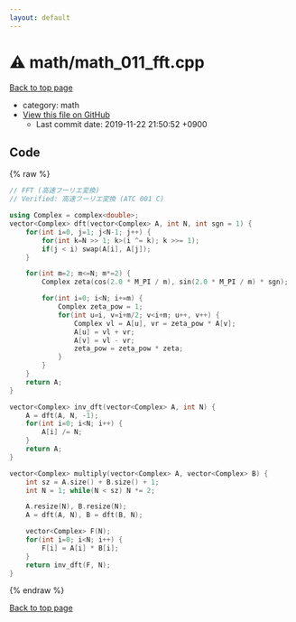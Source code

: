 ```yaml
---
layout: default
---
```


<!-- mathjax config similar to math.stackexchange -->
<script type="text/javascript" async
  src="https://cdnjs.cloudflare.com/ajax/libs/mathjax/2.7.5/MathJax.js?config=TeX-MML-AM_CHTML">
</script>
<script type="text/x-mathjax-config">
  MathJax.Hub.Config({
    TeX: { equationNumbers: { autoNumber: "AMS" }},
    tex2jax: {
      inlineMath: [ ['$','$'] ],
      processEscapes: true
    },
    "HTML-CSS": { matchFontHeight: false },
    displayAlign: "left",
    displayIndent: "2em"
  });
</script>

<script type="text/javascript" src="https://cdnjs.cloudflare.com/ajax/libs/jquery/3.4.1/jquery.min.js"></script>
<script src="https://cdn.jsdelivr.net/npm/jquery-balloon-js@1.1.2/jquery.balloon.min.js" integrity="sha256-ZEYs9VrgAeNuPvs15E39OsyOJaIkXEEt10fzxJ20+2I=" crossorigin="anonymous"></script>
<script type="text/javascript" src="../../assets/js/copy-button.js"></script>
<link rel="stylesheet" href="../../assets/css/copy-button.css" />


# :warning: math/math_011_fft.cpp
<a href="../../index.html">Back to top page</a>

* category: math
* <a href="{{ site.github.repository_url }}/blob/master/math/math_011_fft.cpp">View this file on GitHub</a>
    - Last commit date: 2019-11-22 21:50:52 +0900




## Code
{% raw %}
```cpp
// FFT (高速フーリエ変換)
// Verified: 高速フーリエ変換 (ATC 001 C)

using Complex = complex<double>;
vector<Complex> dft(vector<Complex> A, int N, int sgn = 1) {
    for(int i=0, j=1; j<N-1; j++) {
        for(int k=N >> 1; k>(i ^= k); k >>= 1);
        if(j < i) swap(A[i], A[j]);
    }

    for(int m=2; m<=N; m*=2) {
        Complex zeta(cos(2.0 * M_PI / m), sin(2.0 * M_PI / m) * sgn);

        for(int i=0; i<N; i+=m) {
            Complex zeta_pow = 1;
            for(int u=i, v=i+m/2; v<i+m; u++, v++) {
                Complex vl = A[u], vr = zeta_pow * A[v];
                A[u] = vl + vr;
                A[v] = vl - vr;
                zeta_pow = zeta_pow * zeta;
            }
        }
    }
    return A;
}

vector<Complex> inv_dft(vector<Complex> A, int N) {
    A = dft(A, N, -1);
    for(int i=0; i<N; i++) {
        A[i] /= N;
    }
    return A;
}

vector<Complex> multiply(vector<Complex> A, vector<Complex> B) {
    int sz = A.size() + B.size() + 1;
    int N = 1; while(N < sz) N *= 2;

    A.resize(N), B.resize(N);
    A = dft(A, N), B = dft(B, N);

    vector<Complex> F(N);
    for(int i=0; i<N; i++) {
        F[i] = A[i] * B[i];
    }
    return inv_dft(F, N);
}

```
{% endraw %}

<a href="../../index.html">Back to top page</a>

